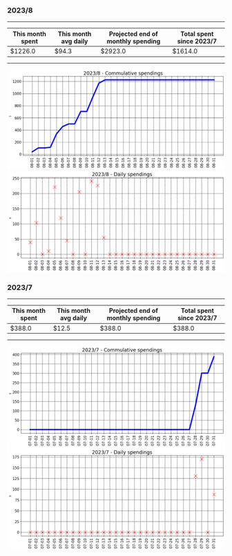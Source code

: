 

### 2023/8


__________________________________
| This month spent | This month avg daily | Projected end of monthly spending | Total spent since 2023/7 |
|---|---|---|---|
| $1226.0  |  $94.3  | $2923.0  |  $1614.0  |
__________________________________
![graph_8_sum](graph_8_sum.png)
![graph_8_vals](graph_8_vals.png)


### 2023/7


__________________________________
| This month spent | This month avg daily | Projected end of monthly spending | Total spent since 2023/7 |
|---|---|---|---|
| $388.0  |  $12.5  | $388.0  |  $388.0  |
__________________________________
![graph_7_sum](graph_7_sum.png)
![graph_7_vals](graph_7_vals.png)